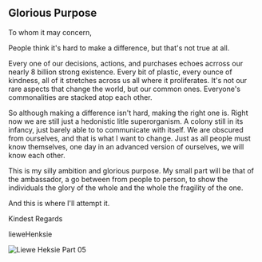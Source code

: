 ## Glorious Purpose

To whom it may concern,

People think it's hard to make a difference, but that's not true at all. 

Every one of our decisions, actions, and purchases echoes acrross our nearly 8 billion strong existence. Every bit of plastic, every ounce of kindness, all of it stretches across us all where it proliferates. It's not our rare aspects that change the world, but our common ones.  Everyone's commonalities are stacked atop each other.

So although making a difference isn't hard, making the right one is. Right now  we are still just a hedonistic litle superorganism. A colony still in its infancy, just barely able to to communicate with itself. 
We are obscured from ourselves, and that is what I want to change. Just as all people must know themselves, one day in an advanced version of ourselves, we will know each other.  

This is my silly ambition and glorious purpose. My small part will be that of the ambassador, a go between from people to person, to show the individuals the glory of the whole and the whole the fragility of the one. 

And this is where I'll attempt it. 

Kindest Regards

lieweHenksie



![Liewe Heksie Part 05](https://i.makeagif.com/media/12-19-2021/ywfAES.gif)

